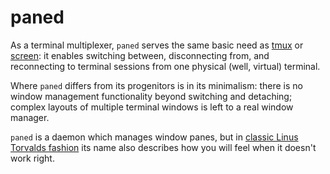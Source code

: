 # paned

As a terminal multiplexer, `paned` serves the same basic need as [tmux](https://github.com/tmux/tmux) or [screen](https://www.gnu.org/software/screen/): it enables switching between, disconnecting from, and reconnecting to terminal sessions from one physical (well, virtual) terminal.

Where `paned` differs from its progenitors is in its minimalism: there is no window management functionality beyond switching and detaching; complex layouts of multiple terminal windows is left to a real window manager.

`paned` is a daemon which manages window panes, but in [classic Linus Torvalds fashion](https://github.com/git/git/blob/e83c5163316f89bfbde7d9ab23ca2e25604af290/README#L4-L13) its name also describes how you will feel when it doesn't work right.
